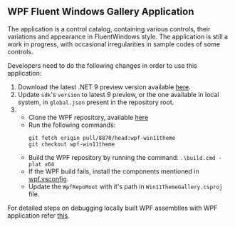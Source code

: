 ## WPF Fluent Windows Gallery Application
The application is a control catalog, containing various controls, their variations and appearance in FluentWindows style. The application is still a work in progress, with occasional irregularities in sample codes of some controls.

Developers need to do the following changes in order to use this application:
1. Download the latest .NET 9 preview version available [here](https://github.com/dotnet/installer?tab=readme-ov-file#table).
2. Update `sdk`'s `version` to latest 9 preview, or the one available in local system, in `global.json` present in the repository root.
3. 
    -  Clone the WPF repository, available [here](https://github.com/dotnet/wpf/)
    - Run the following commands: 
        ```
        git fetch origin pull/8870/head:wpf-win11theme
        git checkout wpf-win11theme
        ```
    - Build the WPF repository by running the command: `.\build.cmd -plat x64`
    - If the WPF build fails, install the components mentioned in [wpf.vsconfig](https://github.com/dotnet/wpf/blob/main/Documentation/wpf.vsconfig).
    - Update the `WpfRepoRoot` with it's path in `Win11ThemeGallery.csproj` file.

For detailed steps on debugging locally built WPF assemblies with WPF application refer [this](https://github.com/dotnet/wpf/blob/main/Documentation/developer-guide.md#debugging-locally-built-wpf-assemblies-with-wpf-application).